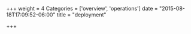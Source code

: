 +++
weight = 4
Categories = ['overview', 'operations']
date = "2015-08-18T17:09:52-06:00"
title = "deployment"

+++

